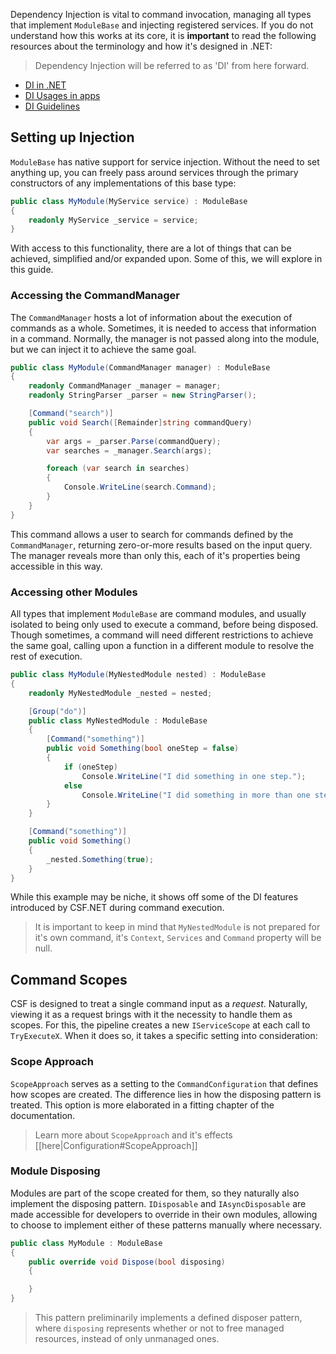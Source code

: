 Dependency Injection is vital to command invocation, managing all types that implement `ModuleBase` and injecting registered services. 
If you do not understand how this works at its core, it is **important** to read the following resources about the terminology and how it's designed in .NET:

> Dependency Injection will be referred to as 'DI' from here forward.

- [DI in .NET](https://learn.microsoft.com/en-us/dotnet/core/extensions/dependency-injection)
- [DI Usages in apps](https://learn.microsoft.com/en-us/dotnet/core/extensions/dependency-injection-usage)
- [DI Guidelines](https://learn.microsoft.com/en-us/dotnet/core/extensions/dependency-injection-guidelines)

## Setting up Injection

`ModuleBase` has native support for service injection. 
Without the need to set anything up, you can freely pass around services through the primary constructors of any implementations of this base type:

```cs
public class MyModule(MyService service) : ModuleBase
{
    readonly MyService _service = service;
}
```

With access to this functionality, there are a lot of things that can be achieved, simplified and/or expanded upon. Some of this, we will explore in this guide.

### Accessing the CommandManager

The `CommandManager` hosts a lot of information about the execution of commands as a whole. Sometimes, it is needed to access that information in a command. 
Normally, the manager is not passed along into the module, but we can inject it to achieve the same goal.

```cs
public class MyModule(CommandManager manager) : ModuleBase
{
    readonly CommandManager _manager = manager;
    readonly StringParser _parser = new StringParser();

    [Command("search")]
    public void Search([Remainder]string commandQuery) 
    {
        var args = _parser.Parse(commandQuery);
        var searches = _manager.Search(args);

        foreach (var search in searches) 
        {
            Console.WriteLine(search.Command);
        }
    }
}
```

This command allows a user to search for commands defined by the `CommandManager`, returning zero-or-more results based on the input query. 
The manager reveals more than only this, each of it's properties being accessible in this way.

### Accessing other Modules

All types that implement `ModuleBase` are command modules, and usually isolated to being only used to execute a command, before being disposed. 
Though sometimes, a command will need different restrictions to achieve the same goal, calling upon a function in a different module to resolve the rest of execution.

```cs
public class MyModule(MyNestedModule nested) : ModuleBase
{
    readonly MyNestedModule _nested = nested;

    [Group("do")]
    public class MyNestedModule : ModuleBase 
    {
        [Command("something")]
        public void Something(bool oneStep = false) 
        {
            if (oneStep)
                Console.WriteLine("I did something in one step.");
            else
                Console.WriteLine("I did something in more than one step.");
        }
    }

    [Command("something")]
    public void Something() 
    {
        _nested.Something(true);
    }
}
```

While this example may be niche, it shows off some of the DI features introduced by CSF.NET during command execution. 

> It is important to keep in mind that `MyNestedModule` is not prepared for it's own command, it's `Context`, `Services` and `Command` property will be null.

## Command Scopes

CSF is designed to treat a single command input as a *request*. Naturally, viewing it as a request brings with it the necessity to handle them as scopes. 
For this, the pipeline creates a new `IServiceScope` at each call to `TryExecuteX`. When it does so, it takes a specific setting into consideration:

### Scope Approach

`ScopeApproach` serves as a setting to the `CommandConfiguration` that defines how scopes are created. The difference lies in how the disposing pattern is treated. This option is more elaborated in a fitting chapter of the documentation.

> Learn more about `ScopeApproach` and it's effects [[here|Configuration#ScopeApproach]]

### Module Disposing

Modules are part of the scope created for them, so they naturally also implement the disposing pattern. `IDisposable` and `IAsyncDisposable` are made accessible for developers to override in their own modules, allowing to choose to implement either of these patterns manually where necessary.

```cs
public class MyModule : ModuleBase 
{
    public override void Dispose(bool disposing) 
    {

    }
}
```

> This pattern preliminarily implements a defined disposer pattern, where `disposing` represents whether or not to free managed resources, instead of only unmanaged ones.